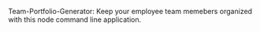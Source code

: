 Team-Portfolio-Generator:
Keep your employee team memebers organized with this node command line application. 
